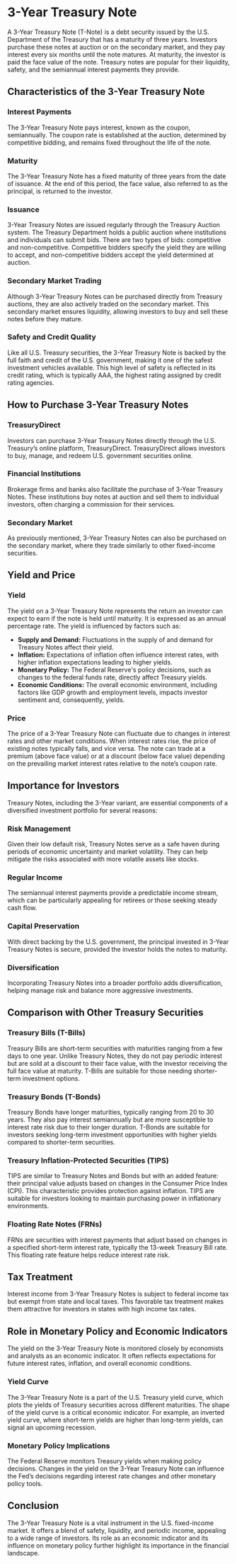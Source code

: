 # 3-Year Treasury Note

A 3-Year Treasury Note (T-Note) is a debt security issued by the U.S. Department of the Treasury that has a maturity of three years. Investors purchase these notes at auction or on the secondary market, and they pay interest every six months until the note matures. At maturity, the investor is paid the face value of the note. Treasury notes are popular for their liquidity, safety, and the semiannual interest payments they provide.

## Characteristics of the 3-Year Treasury Note

### Interest Payments

The 3-Year Treasury Note pays interest, known as the coupon, semiannually. The coupon rate is established at the auction, determined by competitive bidding, and remains fixed throughout the life of the note.

### Maturity

The 3-Year Treasury Note has a fixed maturity of three years from the date of issuance. At the end of this period, the face value, also referred to as the principal, is returned to the investor.

### Issuance

3-Year Treasury Notes are issued regularly through the Treasury Auction system. The Treasury Department holds a public auction where institutions and individuals can submit bids. There are two types of bids: competitive and non-competitive. Competitive bidders specify the yield they are willing to accept, and non-competitive bidders accept the yield determined at auction.

### Secondary Market Trading

Although 3-Year Treasury Notes can be purchased directly from Treasury auctions, they are also actively traded on the secondary market. This secondary market ensures liquidity, allowing investors to buy and sell these notes before they mature.

### Safety and Credit Quality

Like all U.S. Treasury securities, the 3-Year Treasury Note is backed by the full faith and credit of the U.S. government, making it one of the safest investment vehicles available. This high level of safety is reflected in its credit rating, which is typically AAA, the highest rating assigned by credit rating agencies.

## How to Purchase 3-Year Treasury Notes

### TreasuryDirect

Investors can purchase 3-Year Treasury Notes directly through the U.S. Treasury’s online platform, TreasuryDirect. TreasuryDirect allows investors to buy, manage, and redeem U.S. government securities online.

### Financial Institutions

Brokerage firms and banks also facilitate the purchase of 3-Year Treasury Notes. These institutions buy notes at auction and sell them to individual investors, often charging a commission for their services.

### Secondary Market

As previously mentioned, 3-Year Treasury Notes can also be purchased on the secondary market, where they trade similarly to other fixed-income securities.

## Yield and Price

### Yield

The yield on a 3-Year Treasury Note represents the return an investor can expect to earn if the note is held until maturity. It is expressed as an annual percentage rate. The yield is influenced by factors such as:

- **Supply and Demand:** Fluctuations in the supply of and demand for Treasury Notes affect their yield.
- **Inflation:** Expectations of inflation often influence interest rates, with higher inflation expectations leading to higher yields.
- **Monetary Policy:** The Federal Reserve's policy decisions, such as changes to the federal funds rate, directly affect Treasury yields.
- **Economic Conditions:** The overall economic environment, including factors like GDP growth and employment levels, impacts investor sentiment and, consequently, yields.

### Price

The price of a 3-Year Treasury Note can fluctuate due to changes in interest rates and other market conditions. When interest rates rise, the price of existing notes typically falls, and vice versa. The note can trade at a premium (above face value) or at a discount (below face value) depending on the prevailing market interest rates relative to the note’s coupon rate.

## Importance for Investors

Treasury Notes, including the 3-Year variant, are essential components of a diversified investment portfolio for several reasons:

### Risk Management

Given their low default risk, Treasury Notes serve as a safe haven during periods of economic uncertainty and market volatility. They can help mitigate the risks associated with more volatile assets like stocks.

### Regular Income

The semiannual interest payments provide a predictable income stream, which can be particularly appealing for retirees or those seeking steady cash flow.

### Capital Preservation

With direct backing by the U.S. government, the principal invested in 3-Year Treasury Notes is secure, provided the investor holds the notes to maturity.

### Diversification

Incorporating Treasury Notes into a broader portfolio adds diversification, helping manage risk and balance more aggressive investments.

## Comparison with Other Treasury Securities

### Treasury Bills (T-Bills)

Treasury Bills are short-term securities with maturities ranging from a few days to one year. Unlike Treasury Notes, they do not pay periodic interest but are sold at a discount to their face value, with the investor receiving the full face value at maturity. T-Bills are suitable for those needing shorter-term investment options.

### Treasury Bonds (T-Bonds)

Treasury Bonds have longer maturities, typically ranging from 20 to 30 years. They also pay interest semiannually but are more susceptible to interest rate risk due to their longer duration. T-Bonds are suitable for investors seeking long-term investment opportunities with higher yields compared to shorter-term securities.

### Treasury Inflation-Protected Securities (TIPS)

TIPS are similar to Treasury Notes and Bonds but with an added feature: their principal value adjusts based on changes in the Consumer Price Index (CPI). This characteristic provides protection against inflation. TIPS are suitable for investors looking to maintain purchasing power in inflationary environments.

### Floating Rate Notes (FRNs)

FRNs are securities with interest payments that adjust based on changes in a specified short-term interest rate, typically the 13-week Treasury Bill rate. This floating rate feature helps reduce interest rate risk.

## Tax Treatment

Interest income from 3-Year Treasury Notes is subject to federal income tax but exempt from state and local taxes. This favorable tax treatment makes them attractive for investors in states with high income tax rates.

## Role in Monetary Policy and Economic Indicators

The yield on the 3-Year Treasury Note is monitored closely by economists and analysts as an economic indicator. It often reflects expectations for future interest rates, inflation, and overall economic conditions.

### Yield Curve

The 3-Year Treasury Note is a part of the U.S. Treasury yield curve, which plots the yields of Treasury securities across different maturities. The shape of the yield curve is a critical economic indicator. For example, an inverted yield curve, where short-term yields are higher than long-term yields, can signal an upcoming recession.

### Monetary Policy Implications

The Federal Reserve monitors Treasury yields when making policy decisions. Changes in the yield on the 3-Year Treasury Note can influence the Fed’s decisions regarding interest rate changes and other monetary policy tools.

## Conclusion

The 3-Year Treasury Note is a vital instrument in the U.S. fixed-income market. It offers a blend of safety, liquidity, and periodic income, appealing to a wide range of investors. Its role as an economic indicator and its influence on monetary policy further highlight its importance in the financial landscape.
